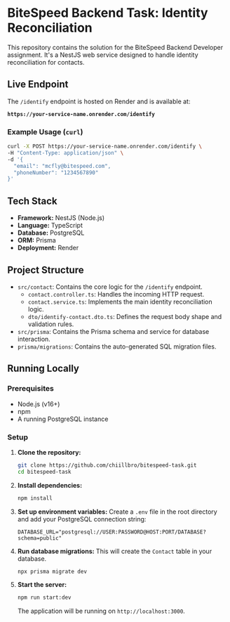 # BiteSpeed Backend Task: Identity Reconciliation

This repository contains the solution for the BiteSpeed Backend Developer assignment. It's a NestJS web service designed to handle identity reconciliation for contacts.

## Live Endpoint

The `/identify` endpoint is hosted on Render and is available at:

**`https://your-service-name.onrender.com/identify`**

### Example Usage (`curl`)

```bash
curl -X POST https://your-service-name.onrender.com/identify \
-H "Content-Type: application/json" \
-d '{
  "email": "mcfly@bitespeed.com",
  "phoneNumber": "1234567890"
}'
```

## Tech Stack

- **Framework:** NestJS (Node.js)
- **Language:** TypeScript
- **Database:** PostgreSQL
- **ORM:** Prisma
- **Deployment:** Render

## Project Structure

- `src/contact`: Contains the core logic for the `/identify` endpoint.
  - `contact.controller.ts`: Handles the incoming HTTP request.
  - `contact.service.ts`: Implements the main identity reconciliation logic.
  - `dto/identify-contact.dto.ts`: Defines the request body shape and validation rules.
- `src/prisma`: Contains the Prisma schema and service for database interaction.
- `prisma/migrations`: Contains the auto-generated SQL migration files.

## Running Locally

### Prerequisites

- Node.js (v16+)
- npm
- A running PostgreSQL instance

### Setup

1.  **Clone the repository:**

    ```bash
    git clone https://github.com/chiillbro/bitespeed-task.git
    cd bitespeed-task
    ```

2.  **Install dependencies:**

    ```bash
    npm install
    ```

3.  **Set up environment variables:**
    Create a `.env` file in the root directory and add your PostgreSQL connection string:

    ```
    DATABASE_URL="postgresql://USER:PASSWORD@HOST:PORT/DATABASE?schema=public"
    ```

4.  **Run database migrations:**
    This will create the `Contact` table in your database.

    ```bash
    npx prisma migrate dev
    ```

5.  **Start the server:**
    ```bash
    npm run start:dev
    ```
    The application will be running on `http://localhost:3000`.
